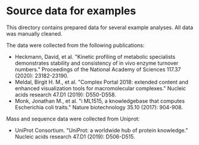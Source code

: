 # Source data for examples

This directory contains prepared data for several example analyses. All data
was manually cleaned.

The data were collected from the following publications:

- Heckmann, David, et al. "Kinetic profiling of metabolic specialists demonstrates stability and consistency of in vivo enzyme turnover numbers." Proceedings of the National Academy of Sciences 117.37 (2020): 23182-23190.
- Meldal, Birgit H. M., et al. "Complex Portal 2018: extended content and enhanced visualization tools for macromolecular complexes." Nucleic acids research 47.D1 (2019): D550-D558.
- Monk, Jonathan M., et al. "i ML1515, a knowledgebase that computes Escherichia coli traits." Nature biotechnology 35.10 (2017): 904-908.

Mass and sequence data were collected from Uniprot:

- UniProt Consortium. "UniProt: a worldwide hub of protein knowledge." Nucleic acids research 47.D1 (2019): D506-D515.
